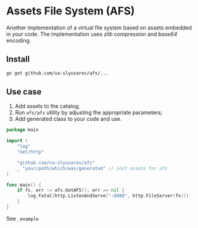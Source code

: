 # Assets File System (AFS)
Another implementation of a virtual file system based on assets embedded in your code.
The implementation uses *zlib* compression and *base64* encoding.

## Install

```sh
go get github.com/va-slyusarev/afs/...
```

## Use case
1. Add assets to the catalog;
2. Run `afs/afs` utility by adjusting the appropriate parameters;
3. Add generated class to your code and use.

```go
package main

import (
	"log"
	"net/http"

	"github.com/va-slyusarev/afs"
	_ "your/path/which/was/generated" // init assets for afs
)

func main() {
	if fs, err := afs.GetAFS(); err == nil {
		log.Fatal(http.ListenAndServe(":8080", http.FileServer(fs)))
	}
}
```


See `_example`

